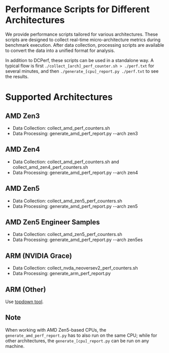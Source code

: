 # Performance Scripts for Different Architectures
We provide performance scripts tailored for various architectures. These scripts are designed to collect real-time micro-architecture metrics during benchmark execution. After data collection, processing scripts are available to convert the data into a unified format for analysis.

In addition to DCPerf, these scripts can be used in a standalone way. A typical flow is first `./collect_[arch]_perf_counter.sh > ./perf.txt` for several minutes, and then `./generate_[cpu]_report.py ./perf.txt` to see the results.

# Supported Architectures
## AMD Zen3
- Data Collection: collect_amd_perf_counters.sh
- Data Processing: generate_amd_perf_report.py --arch zen3
## AMD Zen4
- Data Collection:
collect_amd_perf_counters.sh and
collect_amd_zen4_perf_counters.sh
- Data Processing: generate_amd_perf_report.py --arch zen4
## AMD Zen5
- Data Collection: collect_amd_zen5_perf_counters.sh
- Data Processing: generate_amd_perf_report.py --arch zen5
## AMD Zen5 Engineer Samples
- Data Collection: collect_amd_zen5_perf_counters.sh
- Data Processing: generate_amd_perf_report.py --arch zen5es
## ARM (NVIDIA Grace)
- Data Collection: collect_nvda_neoversev2_perf_counters.sh
- Data Processing: generate_arm_perf_report.py
## ARM (Other)

Use [topdown tool](https://learn.arm.com/install-guides/topdown-tool/).


## Note
When working with AMD Zen5-based CPUs, the `generate_amd_perf_report.py` has to also run on the same CPU; while for other architectures, the `generate_[cpu]_report.py` can be run on any machine.
